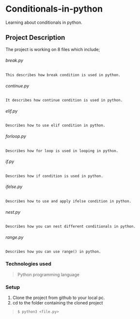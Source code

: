 # Conditionals-in-python
Learning about conditionals in python.
## Project Description
The project is working on 8 files which include;
###### break.py
    This describes how break condition is used in python.
###### continue.py
    It describes how continue condition is used in python.
###### elif.py
    Describes how to use elif condition in python.
###### forloop.py
    Describes how for loop is used in looping in python.
###### if.py
    Describes how if condition is used in python.
###### ifelse.py
    Describes how to use and apply ifelse condition in python.
###### nest.py
    Describes how you can nest different conditionals in python.
###### range.py
    Describes how you can use range() in python.
### Technologies used
 > Python programming language
 ### Setup
   1. Clone the project from github to your local pc.
   2. cd to the folder containing the cloned project
 > ```$ python3 <file.py>```